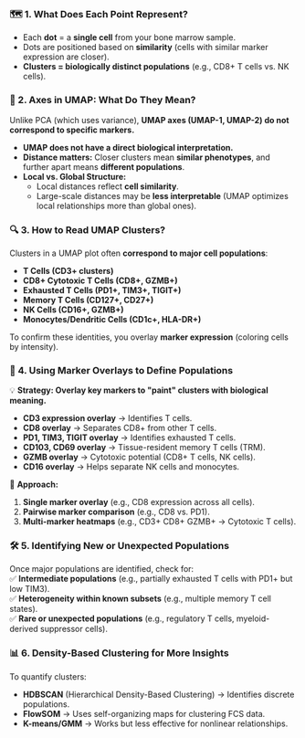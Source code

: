 
### **🗺️ 1. What Does Each Point Represent?**

- Each **dot** = a **single cell** from your bone marrow sample.
- Dots are positioned based on **similarity** (cells with similar marker expression are closer).
- **Clusters = biologically distinct populations** (e.g., CD8+ T cells vs. NK cells).

### **📏 2. Axes in UMAP: What Do They Mean?**

Unlike PCA (which uses variance), **UMAP axes (UMAP-1, UMAP-2) do not correspond to specific markers.**

- **UMAP does not have a direct biological interpretation.**
- **Distance matters:** Closer clusters mean **similar phenotypes**, and further apart means **different populations**.
- **Local vs. Global Structure:**
    - Local distances reflect **cell similarity**.
    - Large-scale distances may be **less interpretable** (UMAP optimizes local relationships more than global ones).
### **🔍 3. How to Read UMAP Clusters?**

Clusters in a UMAP plot often **correspond to major cell populations**:

- **T Cells (CD3+ clusters)**
- **CD8+ Cytotoxic T Cells (CD8+, GZMB+)**
- **Exhausted T Cells (PD1+, TIM3+, TIGIT+)**
- **Memory T Cells (CD127+, CD27+)**
- **NK Cells (CD16+, GZMB+)**
- **Monocytes/Dendritic Cells (CD1c+, HLA-DR+)**

To confirm these identities, you overlay **marker expression** (coloring cells by intensity).

### **🎨 4. Using Marker Overlays to Define Populations**

💡 **Strategy: Overlay key markers to "paint" clusters with biological meaning.**

- **CD3 expression overlay** → Identifies T cells.
- **CD8 overlay** → Separates CD8+ from other T cells.
- **PD1, TIM3, TIGIT overlay** → Identifies exhausted T cells.
- **CD103, CD69 overlay** → Tissue-resident memory T cells (TRM).
- **GZMB overlay** → Cytotoxic potential (CD8+ T cells, NK cells).
- **CD16 overlay** → Helps separate NK cells and monocytes.

📌 **Approach:**

1. **Single marker overlay** (e.g., CD8 expression across all cells).
2. **Pairwise marker comparison** (e.g., CD8 vs. PD1).
3. **Multi-marker heatmaps** (e.g., CD3+ CD8+ GZMB+ → Cytotoxic T cells).

### **🛠 5. Identifying New or Unexpected Populations**

Once major populations are identified, check for:  
✅ **Intermediate populations** (e.g., partially exhausted T cells with PD1+ but low TIM3).  
✅ **Heterogeneity within known subsets** (e.g., multiple memory T cell states).  
✅ **Rare or unexpected populations** (e.g., regulatory T cells, myeloid-derived suppressor cells).

### **📊 6. Density-Based Clustering for More Insights**

To quantify clusters:

- **HDBSCAN** (Hierarchical Density-Based Clustering) → Identifies discrete populations.
- **FlowSOM** → Uses self-organizing maps for clustering FCS data.
- **K-means/GMM** → Works but less effective for nonlinear relationships.